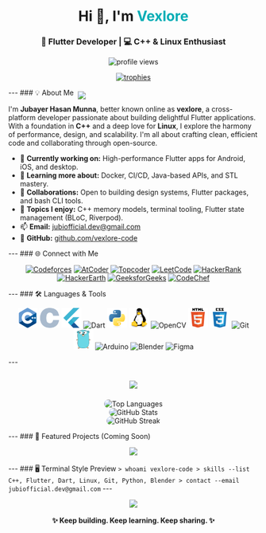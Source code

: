 <h1 align="center">Hi 👋, I'm <span style="color: #00adb5">Vexlore</span></h1>
<h3 align="center">🚀 Flutter Developer | 💻 C++ & Linux Enthusiast</h3>

<p align="center">
  <img
    src="https://komarev.com/ghpvc/?username=vexlore-code&label=Profile%20views&color=brightgreen&style=flat-square"
    alt="profile views"
  />
</p>

<p align="center">
  <a href="https://github.com/ryo-ma/github-profile-trophy">
    <img
      src="https://github-profile-trophy.vercel.app/?username=vexlore-code&theme=gruvbox&margin-w=10&no-frame=true"
      alt="trophies"
    />
  </a>
</p>

--- ### 💡 About Me
<img
  src="https://i.imgur.com/QwUcmEi.png"
  width="18"
  style="vertical-align: middle; margin-left: 4px; position: relative; top: 3px"
/>

<p>
  I'm <strong>Jubayer Hasan Munna</strong>, better known online as
  <strong>vexlore</strong>, a cross-platform developer passionate about building
  delightful Flutter applications. With a foundation in <strong>C++</strong> and
  a deep love for <strong>Linux</strong>, I explore the harmony of performance,
  design, and scalability. I'm all about crafting clean, efficient code and
  collaborating through open-source.
</p>

<ul>
  <li>
    🔭 <strong>Currently working on:</strong> High-performance Flutter apps for
    Android, iOS, and desktop.
  </li>
  <li>
    🌱 <strong>Learning more about:</strong> Docker, CI/CD, Java-based APIs, and
    STL mastery.
  </li>
  <li>
    🤝 <strong>Collaborations:</strong> Open to building design systems, Flutter
    packages, and bash CLI tools.
  </li>
  <li>
    💬 <strong>Topics I enjoy:</strong> C++ memory models, terminal tooling,
    Flutter state management (BLoC, Riverpod).
  </li>
  <li>
    📫 <strong>Email:</strong>
    <a href="mailto:jubiofficial.dev@gmail.com">jubiofficial.dev@gmail.com</a>
  </li>
  <li>
    🐙 <strong>GitHub:</strong>
    <a href="https://github.com/vexlore-code">github.com/vexlore-code</a>
  </li>
</ul>

--- ### 🌐 Connect with Me
<p align="center">
  <a href="https://codeforces.com/profile/vexlore"
    ><img src="https://i.imgur.com/vhgFHDH.png" alt="Codeforces" width="30"
  /></a>
  <a href="https://atcoder.jp/users/vexlore"
    ><img src="https://i.imgur.com/EFoIQvN.png" alt="AtCoder" width="30"
  /></a>
  <a href="https://www.topcoder.com/members/vexlore"
    ><img src="https://i.imgur.com/PnXp6uy.png" alt="Topcoder" width="30"
  /></a>
  <a href="https://www.leetcode.com/vexlore"
    ><img src="https://i.imgur.com/MnmhMLF.png" alt="LeetCode" width="30"
  /></a>
  <a href="https://www.hackerrank.com/vexlore"
    ><img src="https://i.imgur.com/GBpParY.png" alt="HackerRank" width="30"
  /></a>
  <a href="https://www.hackerearth.com/vexlore"
    ><img src="https://i.imgur.com/pjxc5v7.png" alt="HackerEarth" width="30"
  /></a>
  <a href="https://auth.geeksforgeeks.org/user/vexlore"
    ><img src="https://i.imgur.com/llVAsBO.png" alt="GeeksforGeeks" width="30"
  /></a>
  <a href="https://www.codechef.com/users/vexlore"
    ><img src="https://i.imgur.com/DMEmXlI.png" alt="CodeChef" width="30"
  /></a>
</p>

--- ### 🛠️ Languages & Tools
<p align="center">
  <img
    src="https://raw.githubusercontent.com/devicons/devicon/master/icons/cplusplus/cplusplus-original.svg"
    width="40"
    alt="C++"
  />
  <img
    src="https://raw.githubusercontent.com/devicons/devicon/master/icons/c/c-original.svg"
    width="40"
    alt="C"
  />
  <img
    src="https://raw.githubusercontent.com/devicons/devicon/master/icons/flutter/flutter-original.svg"
    width="40"
    alt="Flutter"
  />
  <img
    src="https://www.vectorlogo.zone/logos/dartlang/dartlang-icon.svg"
    width="40"
    alt="Dart"
  />
  <img
    src="https://raw.githubusercontent.com/devicons/devicon/master/icons/python/python-original.svg"
    width="40"
    alt="Python"
  />
  <img
    src="https://raw.githubusercontent.com/devicons/devicon/master/icons/linux/linux-original.svg"
    width="40"
    alt="Linux"
  />
  <img
    src="https://www.vectorlogo.zone/logos/opencv/opencv-icon.svg"
    width="40"
    alt="OpenCV"
  />
  <img
    src="https://raw.githubusercontent.com/devicons/devicon/master/icons/html5/html5-original-wordmark.svg"
    width="40"
    alt="HTML5"
  />
  <img
    src="https://raw.githubusercontent.com/devicons/devicon/master/icons/css3/css3-original-wordmark.svg"
    width="40"
    alt="CSS3"
  />
  <img
    src="https://www.vectorlogo.zone/logos/git-scm/git-scm-icon.svg"
    width="40"
    alt="Git"
  />
  <img
    src="https://raw.githubusercontent.com/devicons/devicon/master/icons/go/go-original.svg"
    width="40"
    alt="Go"
  />
  <img
    src="https://cdn.worldvectorlogo.com/logos/arduino-1.svg"
    width="40"
    alt="Arduino"
  />
  <img
    src="https://download.blender.org/branding/community/blender_community_badge_white.svg"
    width="40"
    alt="Blender"
  />
  <img
    src="https://www.vectorlogo.zone/logos/figma/figma-icon.svg"
    width="40"
    alt="Figma"
  />
</p>
---

<h2 align="center" style="margin-top: 5%";>
  <img src="https://readme-typing-svg.demolab.com?font=Fira+Code&size=24&duration=3000&pause=1000&color=FF79C6&center=true&width=600&lines=GitHub+Stats+%26+Contributions" />
</h2>

<p align="center">
  <img src="https://github-readme-stats.vercel.app/api/top-langs/?username=vexlore-code&layout=compact&theme=radical" alt="Top Languages" style="border-radius: 16px;" />
  <br/>
  <img src="https://github-readme-stats.vercel.app/api?username=vexlore-code&show_icons=true&locale=en&theme=radical" alt="GitHub Stats" style="border-radius: 16px;" />
  <br/>
  <img src="https://github-readme-streak-stats.herokuapp.com/?user=vexlore-code&theme=radical" alt="GitHub Streak" style="border-radius: 16px;" />
</p>


--- ### 🚧 Featured Projects (Coming Soon)
<p align="center">
  <img
    src="https://readme-typing-svg.demolab.com?font=Fira+Code&duration=3000&pause=1000&color=FF79C6&center=true&width=600&lines=Building+Cool+Things...;Stay+tuned+for+updates!"
  />
</p>


--- ### 🖥️ Terminal Style Preview ``` > whoami vexlore-code > skills --list C++,
Flutter, Dart, Linux, Git, Python, Blender > contact --email
jubiofficial.dev@gmail.com ``` ---

<p align="center">
  <img
    src="https://readme-typing-svg.demolab.com?font=Fira+Code&duration=3000&pause=1000&color=00ADB5&center=true&width=700&lines=Flutter+Dev+%7C+C%2B%2B+Craftsman+%7C+Linux+Lover"
  />
</p>

<p align="center">
  <strong>✨ Keep building. Keep learning. Keep sharing. ✨</strong>
</p>
